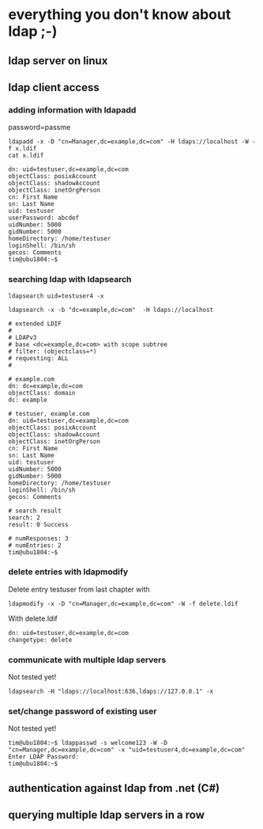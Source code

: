 # everything you don't know about ldap ;-)

## ldap server on linux

## ldap client access

### adding information with ldapadd

password=passme

    ldapadd -x -D "cn=Manager,dc=example,dc=com" -H ldaps://localhost -W -f x.ldif
    cat x.ldif
```
dn: uid=testuser,dc=example,dc=com
objectClass: posixAccount
objectClass: shadowAccount
objectClass: inetOrgPerson
cn: First Name
sn: Last Name
uid: testuser
userPassword: abcdef
uidNumber: 5000
gidNumber: 5000
homeDirectory: /home/testuser
loginShell: /bin/sh
gecos: Comments
tim@ubu1804:~$ 
```

### searching ldap with ldapsearch

    ldapsearch uid=testuser4 -x

    ldapsearch -x -b "dc=example,dc=com"  -H ldaps://localhost
```
# extended LDIF
#
# LDAPv3
# base <dc=example,dc=com> with scope subtree
# filter: (objectclass=*)
# requesting: ALL
#

# example.com
dn: dc=example,dc=com
objectClass: domain
dc: example

# testuser, example.com
dn: uid=testuser,dc=example,dc=com
objectClass: posixAccount
objectClass: shadowAccount
objectClass: inetOrgPerson
cn: First Name
sn: Last Name
uid: testuser
uidNumber: 5000
gidNumber: 5000
homeDirectory: /home/testuser
loginShell: /bin/sh
gecos: Comments

# search result
search: 2
result: 0 Success

# numResponses: 3
# numEntries: 2
tim@ubu1804:~$ 

```

### delete entries with ldapmodify ###

Delete entry testuser from last chapter with
```
ldapmodify -x -D "cn=Manager,dc=example,dc=com" -W -f delete.ldif
```
With delete.ldif
```
dn: uid=testuser,dc=example,dc=com
changetype: delete
```

### communicate with multiple ldap servers ###

Not tested yet!
```
ldapsearch -H "ldaps://localhost:636,ldaps://127.0.0.1" -x
```

### set/change password of existing user

Not tested yet!
```
tim@ubu1804:~$ ldappasswd -s welcome123 -W -D "cn=Manager,dc=example,dc=com" -x "uid=testuser4,dc=example,dc=com"
Enter LDAP Password: 
tim@ubu1804:~$ 
```


## authentication against ldap from .net (C#)

## querying multiple ldap servers in a row

